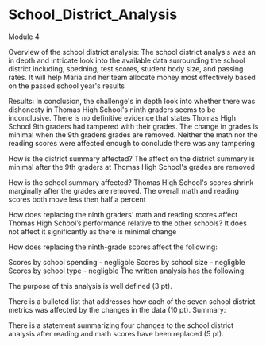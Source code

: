 # School_District_Analysis
Module 4

Overview of the school district analysis:
The school district analysis was an in depth and intricate look into the available data surrounding the school district including, spedning, test scores, student body size, and passing rates.  It will help Maria and her team allocate money most effectively based on the passed school year's results


Results: In conclusion, the challenge's in depth look into whether there was dishonesty in Thomas High School's ninth graders seems to be inconclusive.  There is no definitive evidence that states Thomas High School 9th graders had tampered with their grades. The change in grades is minimal when the 9th graders grades are removed.  Neither the math nor the reading scores were affected enough to conclude there was any tampering

How is the district summary affected?
The affect on the district summary is minimal after the 9th graders at Thomas High School's grades are removed

How is the school summary affected?
Thomas High School's scores shrink marginally after the grades are removed.  The overall math and reading scores both move less then half a percent

How does replacing the ninth graders’ math and reading scores affect Thomas High School’s performance relative to the other schools?
It does not affect it significantly  as there is minimal change

How does replacing the ninth-grade scores affect the following:


Scores by school spending - negligble
Scores by school size - negligble
Scores by school type - negligble
The written analysis has the following:

The purpose of this analysis is well defined (3 pt).


There is a bulleted list that addresses how each of the seven school district metrics was affected by the changes in the data (10 pt).
Summary:

There is a statement summarizing four changes to the school district analysis after reading and math scores have been replaced (5 pt).
